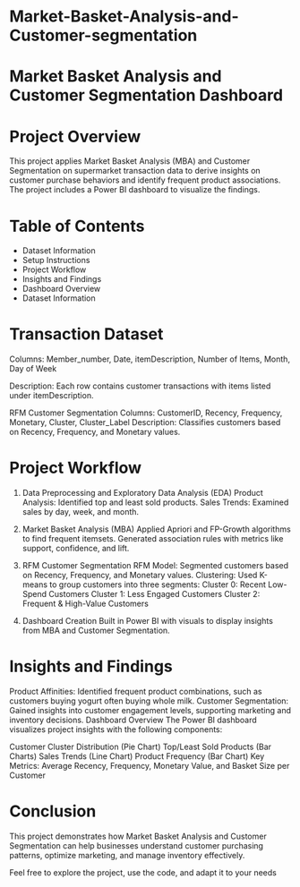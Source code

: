 # Market-Basket-Analysis-and-Customer-segmentation

# Market Basket Analysis and Customer Segmentation Dashboard

# Project Overview

This project applies Market Basket Analysis (MBA) and Customer Segmentation on supermarket transaction data to derive insights on customer purchase behaviors and identify frequent product associations. The project includes a Power BI dashboard to visualize the findings.

# Table of Contents
- Dataset Information
- Setup Instructions
- Project Workflow
- Insights and Findings
- Dashboard Overview
- Dataset Information
  
# Transaction Dataset
Columns: Member_number, Date, itemDescription, Number of Items, Month, Day of Week

Description: Each row contains customer transactions with items listed under itemDescription.

RFM Customer Segmentation
Columns: CustomerID, Recency, Frequency, Monetary, Cluster, Cluster_Label
Description: Classifies customers based on Recency, Frequency, and Monetary values.


# Project Workflow

1. Data Preprocessing and Exploratory Data Analysis (EDA)
Product Analysis: Identified top and least sold products.
Sales Trends: Examined sales by day, week, and month.

3. Market Basket Analysis (MBA)
Applied Apriori and FP-Growth algorithms to find frequent itemsets.
Generated association rules with metrics like support, confidence, and lift.

5. RFM Customer Segmentation
RFM Model: Segmented customers based on Recency, Frequency, and Monetary values.
Clustering: Used K-means to group customers into three segments:
Cluster 0: Recent Low-Spend Customers
Cluster 1: Less Engaged Customers
Cluster 2: Frequent & High-Value Customers

7. Dashboard Creation
Built in Power BI with visuals to display insights from MBA and Customer Segmentation.

# Insights and Findings
Product Affinities: Identified frequent product combinations, such as customers buying yogurt often buying whole milk.
Customer Segmentation: Gained insights into customer engagement levels, supporting marketing and inventory decisions.
Dashboard Overview
The Power BI dashboard visualizes project insights with the following components:

Customer Cluster Distribution (Pie Chart)
Top/Least Sold Products (Bar Charts)
Sales Trends (Line Chart)
Product Frequency (Bar Chart)
Key Metrics: Average Recency, Frequency, Monetary Value, and Basket Size per Customer
# Conclusion
This project demonstrates how Market Basket Analysis and Customer Segmentation can help businesses understand customer purchasing patterns, optimize marketing, and manage inventory effectively.

Feel free to explore the project, use the code, and adapt it to your needs
